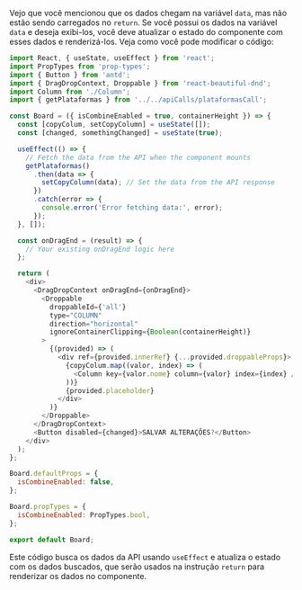 Vejo que você mencionou que os dados chegam na variável `data`, mas não estão sendo carregados no `return`. Se você possui os dados na variável `data` e deseja exibi-los, você deve atualizar o estado do componente com esses dados e renderizá-los. Veja como você pode modificar o código:
```javascript
import React, { useState, useEffect } from 'react';
import PropTypes from 'prop-types';
import { Button } from 'antd';
import { DragDropContext, Droppable } from 'react-beautiful-dnd';
import Column from './Column';
import { getPlataformas } from '../../apiCalls/plataformasCall';

const Board = ({ isCombineEnabled = true, containerHeight }) => {
  const [copyColum, setCopyColumn] = useState([]);
  const [changed, somethingChanged] = useState(true);

  useEffect(() => {
    // Fetch the data from the API when the component mounts
    getPlataformas()
      .then(data => {
        setCopyColumn(data); // Set the data from the API response
      })
      .catch(error => {
        console.error('Error fetching data:', error);
      });
  }, []);

  const onDragEnd = (result) => {
    // Your existing onDragEnd logic here
  };

  return (
    <div>
      <DragDropContext onDragEnd={onDragEnd}>
        <Droppable
          droppableId={'all'}
          type="COLUMN"
          direction="horizontal"
          ignoreContainerClipping={Boolean(containerHeight)}
        >
          {(provided) => (
            <div ref={provided.innerRef} {...provided.droppableProps}>
              {copyColum.map((valor, index) => (
                <Column key={valor.nome} column={valor} index={index} />
              ))}
              {provided.placeholder}
            </div>
          )}
        </Droppable>
      </DragDropContext>
      <Button disabled={changed}>SALVAR ALTERAÇÔES?</Button>
    </div>
  );
};

Board.defaultProps = {
  isCombineEnabled: false,
};

Board.propTypes = {
  isCombineEnabled: PropTypes.bool,
};

export default Board;
```

Este código busca os dados da API usando `useEffect` e atualiza o estado com os dados buscados, que serão usados ​​na instrução `return` para renderizar os dados no componente.